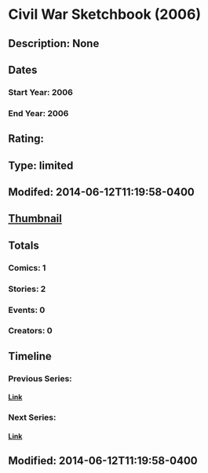# Civil War Sketchbook (2006)
## Description: None
## Dates
### Start Year: 2006
### End Year: 2006
## Rating: 
## Type: limited
## Modifed: 2014-06-12T11:19:58-0400
## [Thumbnail](http://i.annihil.us/u/prod/marvel/i/mg/b/40/image_not_available.jpg)
## Totals
### Comics: 1
### Stories: 2
### Events: 0
### Creators: 0
## Timeline
### Previous Series: 
#### [Link]()
### Next Series: 
#### [Link]()
## Modified: 2014-06-12T11:19:58-0400
